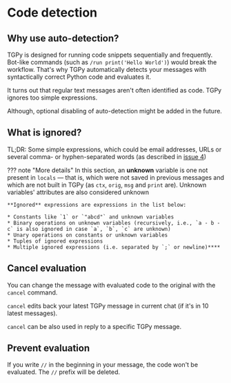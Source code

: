 # Code detection

## Why use auto-detection?

TGPy is designed for running code snippets sequentially and frequently. Bot-like commands 
(such as `/run print('Hello World')`) would break the workflow. That's why TGPy automatically detects your messages with syntactically correct Python code and evaluates it.

It turns out that regular text messages aren't often identified as code. TGPy ignores too simple expressions.

Although, optional disabling of auto-detection might be added in the future.

## What is ignored?

TL;DR: Some simple expressions, which could be email addresses, URLs or several comma- or hyphen-separated words
(as described in [issue 4](https://github.com/tm-a-t/TGPy/issues/4))

??? note "More details"
    In this section, an **unknown** variable is one not present in `locals` — that is, which were not saved in previous messages and which are not built in TGPy (as `ctx`, `orig`, `msg` and `print` are).
    Unknown variables' attributes are also considered unknown
    
    **Ignored** expressions are expressions in the list below:

    * Constants like `1` or `"abcd"` and unknown variables 
    * Binary operations on unknown variables (recursively, i.e., `a - b -c` is also ignored in case `a`, `b`, `c` are unknown)
    * Unary operations on constants or unknown variables
    * Tuples of ignored expressions
    * Multiple ignored expressions (i.e. separated by `;` or newline)****


## Cancel evaluation

You can change the message with evaluated code to the original with the `cancel` command.

`cancel` edits back your latest TGPy message in current chat (if it's in 10 latest messages).

`cancel` can be also used in reply to a specific TGPy message.

## Prevent evaluation

If you write `//` in the beginning in your message, the code won't be evaluated. The `//` prefix will be deleted.
